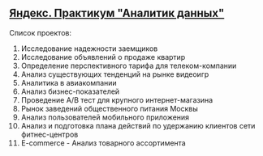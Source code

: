 ## [Яндекс. Практикум "Аналитик данных"](https://praktikum.yandex.ru/data-analyst/)

Cписок проектов:  
1. Исследование надежности заемщиков  
2. Исследование объявлений о продаже квартир  
3. Определение перспективного тарифа для телеком-компании
4. Анализ существующих тенденций на рынке видеоигр
5. Аналитика в авиакомпании
6. Анализ бизнес-показателей
7. Проведение A/B тест для крупного интернет-магазина
8. Рынок заведений общественного питания Москвы
9. Анализ пользователей мобильного приложения
10. Анализ и подготовка плана действий по удержанию клиентов сети фитнес-центров
11. E-commerce - Анализ товарного ассортимента

